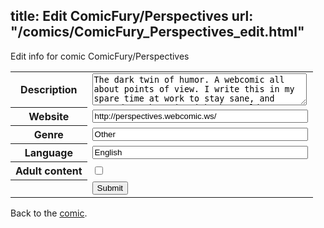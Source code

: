 title: Edit ComicFury/Perspectives
url: "/comics/ComicFury_Perspectives_edit.html"
---
Edit info for comic ComicFury/Perspectives

<form name="comic" action="http://gaepostmail.appspot.com/comic/" method="post">
<table class="comicinfo">
<tr>
<th>Description</th><td><textarea name="description" cols="40" rows="3">The dark twin of humor. A webcomic all about points of view. I write this in my spare time at work to stay sane, and wanted to share it with the world. I update every Monday, Wednesday, and Friday.</textarea></td>
</tr>
<tr>
<th>Website</th><td><input type="text" name="url" value="http://perspectives.webcomic.ws/" size="40"/></td>
</tr>
<tr>
<th>Genre</th><td><input type="text" name="genre" value="Other" size="40"/></td>
</tr>
<tr>
<th>Language</th><td><input type="text" name="language" value="English" size="40"/></td>
</tr>
<tr>
<th>Adult content</th><td><input type="checkbox" name="adult" value="adult" /></td>
</tr>
<tr>
<th></th><td>
<input type="hidden" name="comic" value="ComicFury_Perspectives" />
<input type="submit" name="submit" value="Submit" />
</td>
</tr>
</table>
</form>

Back to the [comic](ComicFury_Perspectives.html).
